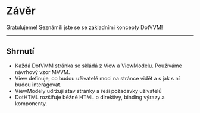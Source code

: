 ﻿---
Title: Závěr
Moniker: conclusion
EmbeddedView:
    Path: .solution/Counter/Views/Counter.dothtml
    Dependencies:
        - .solution/Counter/ViewModels/CounterViewModel.cs
Archive: 
    Path: .solution
---

# Závěr

Gratulujeme! Seznámili jste se se základními koncepty DotVVM!

---

## Shrnutí

- Každá DotVMM stránka se skládá z View a ViewModelu. Používáme návrhový vzor MVVM.
- View definuje, co budou uživatelé moci na stránce vidět a s jak s ní budou interagovat.
- ViewModely udržují stav stránky a řeší požadavky uživatelů
- DotHTML rozšiřuje běžné HTML o direktivy, binding výrazy a komponenty.
